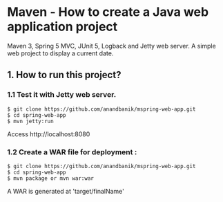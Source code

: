 # Maven - How to create a Java web application project
Maven 3, Spring 5 MVC, JUnit 5, Logback and Jetty web server. A simple web project to display a current date.




## 1. How to run this project?

### 1.1 Test it with Jetty web server.
```
$ git clone https://github.com/anandbanik/mspring-web-app.git
$ cd spring-web-app 
$ mvn jetty:run
```
Access http://localhost:8080


### 1.2 Create a WAR file for deployment :
```
$ git clone https://github.com/anandbanik/mspring-web-app.git
$ cd spring-web-app 
$ mvn package or mvn war:war
```
A WAR is generated at 'target/finalName'
